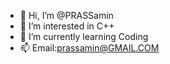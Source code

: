 - 👋 Hi, I’m @PRASSamin
- 👀 I’m interested in C++
- 🌱 I’m currently learning Coding
- 📫 Email:prassamin@GMAIL.COM
<!---
PRASSamin/PRASSamin is a ✨ special ✨ repository because its `README.md` (this file) appears on your GitHub profile.
You can click the Preview link to take a look at your changes.
--->
